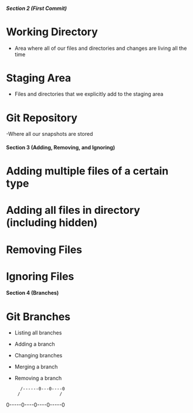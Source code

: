 ##### Section 2 (First Commit)
# Working Directory
- Area where all of our files and directories and changes are living all the time

# Staging Area
- Files and directories that we explicitly add to the staging area

# Git Repository
-Where all our snapshots are stored

#### Section 3 (Adding, Removing, and Ignoring)
# Adding multiple files of a certain type

# Adding all files in directory (including hidden)

# Removing Files

# Ignoring Files

#### Section 4 (Branches)

# Git Branches

- Listing all branches

- Adding a branch
 
- Changing branches

- Merging a branch

- Removing a branch

        /------0---0----0
       /               /
0-----0----0----0-----0